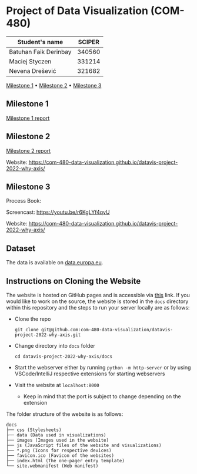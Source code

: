 # Project of Data Visualization (COM-480)

| Student's name | SCIPER |
| -------------- | ------ |
| Batuhan Faik Derinbay | 340560 |
| Maciej Styczen | 331214 |
| Nevena Drešević | 321682 |

[Milestone 1](#milestone-1) • [Milestone 2](#milestone-2) • [Milestone 3](#milestone-3)

## Milestone 1

[Milestone 1 report](https://github.com/com-480-data-visualization/datavis-project-2022-why-axis/blob/main/milestone1.md)

## Milestone 2

[Milestone 2 report](https://github.com/com-480-data-visualization/datavis-project-2022-why-axis/blob/main/milestone2.pdf)

Website: https://com-480-data-visualization.github.io/datavis-project-2022-why-axis/

## Milestone 3

Process Book:

Screencast: https://youtu.be/r6KgLYf4qvU

Website: https://com-480-data-visualization.github.io/datavis-project-2022-why-axis/

## Dataset
The data is available on [data.europa.eu](https://data.europa.eu/data/datasets/erasmus-mobility-statistics-2014-2019-v2?locale=en).

## Instructions on Cloning the Website
The website is hosted on GitHub pages and is accessible via [this](https://com-480-data-visualization.github.io/datavis-project-2022-why-axis/) link.
If you would like to work on the source, the website is stored in the `docs` directory within this repository and the steps to run your server locally are as follows:
- Clone the repo

  `git clone git@github.com:com-480-data-visualization/datavis-project-2022-why-axis.git`
- Change directory into `docs` folder

  `cd datavis-project-2022-why-axis/docs`
- Start the webserver either by running `python -m http-server` or by using VSCode/IntelliJ respective extensions for starting webservers
- Visit the website at `localhost:8000`
  - Keep in mind that the port is subject to change depending on the extension

The folder structure of the website is as follows:
```
docs
├── css (Stylesheets)
├── data (Data used in visualizations)
├── images (Images used in the website)
├── js (JavaScript files of the website and visualizations)
├── *.png (Icons for respective devices)
├── favicon.ico (Favicon of the websites)
├── index.html (The one-pager entry template)
└── site.webmanifest (Web manifest)
```
